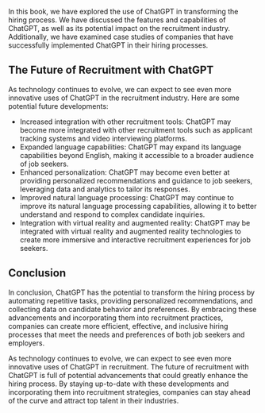 
In this book, we have explored the use of ChatGPT in transforming the hiring process. We have discussed the features and capabilities of ChatGPT, as well as its potential impact on the recruitment industry. Additionally, we have examined case studies of companies that have successfully implemented ChatGPT in their hiring processes.

The Future of Recruitment with ChatGPT
--------------------------------------

As technology continues to evolve, we can expect to see even more innovative uses of ChatGPT in the recruitment industry. Here are some potential future developments:

* Increased integration with other recruitment tools: ChatGPT may become more integrated with other recruitment tools such as applicant tracking systems and video interviewing platforms.
* Expanded language capabilities: ChatGPT may expand its language capabilities beyond English, making it accessible to a broader audience of job seekers.
* Enhanced personalization: ChatGPT may become even better at providing personalized recommendations and guidance to job seekers, leveraging data and analytics to tailor its responses.
* Improved natural language processing: ChatGPT may continue to improve its natural language processing capabilities, allowing it to better understand and respond to complex candidate inquiries.
* Integration with virtual reality and augmented reality: ChatGPT may be integrated with virtual reality and augmented reality technologies to create more immersive and interactive recruitment experiences for job seekers.

Conclusion
----------

In conclusion, ChatGPT has the potential to transform the hiring process by automating repetitive tasks, providing personalized recommendations, and collecting data on candidate behavior and preferences. By embracing these advancements and incorporating them into recruitment practices, companies can create more efficient, effective, and inclusive hiring processes that meet the needs and preferences of both job seekers and employers.

As technology continues to evolve, we can expect to see even more innovative uses of ChatGPT in recruitment. The future of recruitment with ChatGPT is full of potential advancements that could greatly enhance the hiring process. By staying up-to-date with these developments and incorporating them into recruitment strategies, companies can stay ahead of the curve and attract top talent in their industries.

